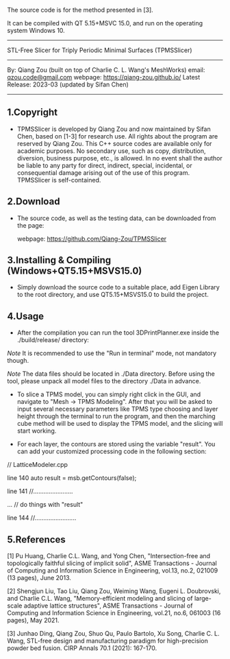 The source code is for the method presented in [3].

It can be compiled with QT 5.15+MSVC 15.0, and run on the operating system Windows 10.


*****************************************************************
STL-Free Slicer for Triply Periodic Minimal Surfaces (TPMSSlicer)
*****************************************************************
By: Qiang Zou (built on top of Charlie C. L. Wang's MeshWorks)
email: qzou.code@gmail.com
webpage: https://qiang-zou.github.io/
Latest Release: 2023-03 (updated by Sifan Chen)
*****************************************************************

1.Copyright
-----------

- TPMSSlicer is developed by Qiang Zou and now maintained by Sifan Chen, based on [1-3] for research use. All rights about the program are reserved by Qiang Zou. This C++ source codes are available only for academic purposes. No secondary use, such as copy, distribution, diversion, business purpose, etc., is allowed. In no event shall the author be liable to any party for direct, indirect, special, incidental, or consequential damage arising out of the use of this program. TPMSSlicer is self-contained. 


2.Download
----------

- The source code, as well as the testing data, can be downloaded from the page: 
  
  webpage: https://github.com/Qiang-Zou/TPMSSlicer


3.Installing & Compiling (Windows+QT5.15+MSVS15.0)
-------------------------------------------

- Simply download the source code to a suitable place, add Eigen Library to the root directory, and use QT5.15+MSVS15.0 to build the project.



4.Usage
-------

- After the compilation you can run the tool 3DPrintPlanner.exe inside the ./build/release/ directory:

*Note* It is recommended to use the "Run in terminal" mode, not mandatory though.

*Note* The data files should be located in ./Data directory. Before using the tool, please unpack all model files to the directory ./Data in advance.

- To slice a TPMS model, you can simply right click in the GUI, and navigate to "Mesh -> TPMS Modeling". After that you will be asked to input several necessary parameters like TPMS type choosing and layer height through the terminal to run the program, and then the marching cube method will be used to display the TPMS model, and the slicing will start working.

- For each layer, the contours are stored using the variable "result". You can add your customized processing code in the following section:

// LatticeModeler.cpp

line 140   auto result = msb.getContours(false);

line 141   //.......................

...        	// do things with "result"

line 144  //........................


5.References
-------

[1] Pu Huang, Charlie C.L. Wang, and Yong Chen, "Intersection-free and topologically faithful slicing of implicit solid", ASME Transactions - Journal of Computing and Information Science in Engineering, vol.13, no.2, 021009 (13 pages), June 2013.

[2] Shengjun Liu, Tao Liu, Qiang Zou, Weiming Wang, Eugeni L. Doubrovski, and Charlie C.L. Wang, "Memory-efficient modeling and slicing of large-scale adaptive lattice structures", ASME Transactions - Journal of Computing and Information Science in Engineering, vol.21, no.6, 061003 (16 pages), May 2021.

[3] Junhao Ding, Qiang Zou, Shuo Qu, Paulo Bartolo, Xu Song, Charlie C. L. Wang, STL-free design and manufacturing paradigm for high-precision powder bed fusion. CIRP Annals 70.1 (2021): 167-170.

